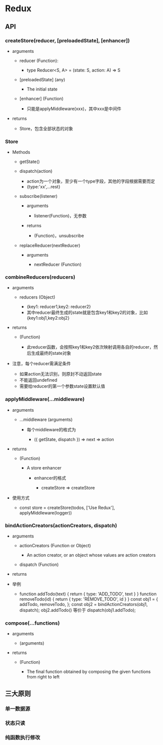 # Redux

## API

### createStore(reducer, [preloadedState], [enhancer])

- arguments

	- reducer (Function):

		- type Reducer<S, A> = (state: S, action: A) => S

	- [preloadedState] (any)

		- The initial state

	- [enhancer] (Function)

		- 只能是applyMiddleware(xxx)，其中xxx是中间件

- returns

	- Store，包含全部状态的对象

### Store

- Methods

	- getState()
	- dispatch(action)

		- action为一个对象，至少有一个type字段，其他的字段根据需要而定
		- {type:'xx',...rest}

	- subscribe(listener)

		- arguments

			- listener(Function)，无参数

		- returns

			- (Function)，unsubscribe

	- replaceReducer(nextReducer)

		- arguments

			- nextReducer (Function)

### combineReducers(reducers)

- arguments

	- reducers (Object)

		- {key1: reducer1,key2: reducer2}
		- 其中reducer最终生成的state就是包含key1和key2的对象，比如{key1:obj1,key2:obj2}

- returns

	- (Function)

		- 此reducer函数，会按照key1和key2依次映射调用各自的reducer，然后生成最终的state对象

- 注意，每个reducer需满足条件

	- 如果action无法识别，则原封不动返回state
	- 不能返回undefined
	- 需要给reducer的第一个参数state设置默认值

### applyMiddleware(...middleware)

- arguments

	- ...middleware (arguments)

		- 每个middleware的格式为

			- ({ getState, dispatch }) => next => action

- returns

	- (Function)

		- A store enhancer 

			- enhancer的格式

				- createStore => createStore

- 使用方式

	- const store = createStore(todos, ['Use Redux'], applyMiddleware(logger))

### bindActionCreators(actionCreators, dispatch)

- arguments

	- actionCreators (Function or Object)

		- An action creator, or an object whose values are action creators

	- dispatch (Function)

- returns
- 举例

	- function addTodo(text) {
  return {
    type: 'ADD_TODO',
    text
  }
}
function removeTodo(id) {
  return {
    type: 'REMOVE_TODO',
    id
  }
}
const obj1 = {
  addTodo,
  removeTodo,
};
const obj2 = bindActionCreators(obj1, dispatch);
obj2.addTodo() 等价于 dispatch(obj1.addTodo);

### compose(...functions)

- arguments

	- (arguments)

- returns

	- (Function)

		- The final function obtained by composing the given functions from right to left

## 三大原则

### 单一数据源

### 状态只读

### 纯函数执行修改

